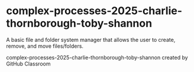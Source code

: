 # complex-processes-2025-charlie-thornborough-toby-shannon
A basic file and folder system manager that allows the user to create, remove, and move files/folders.

complex-processes-2025-charlie-thornborough-toby-shannon created by GitHub Classroom
